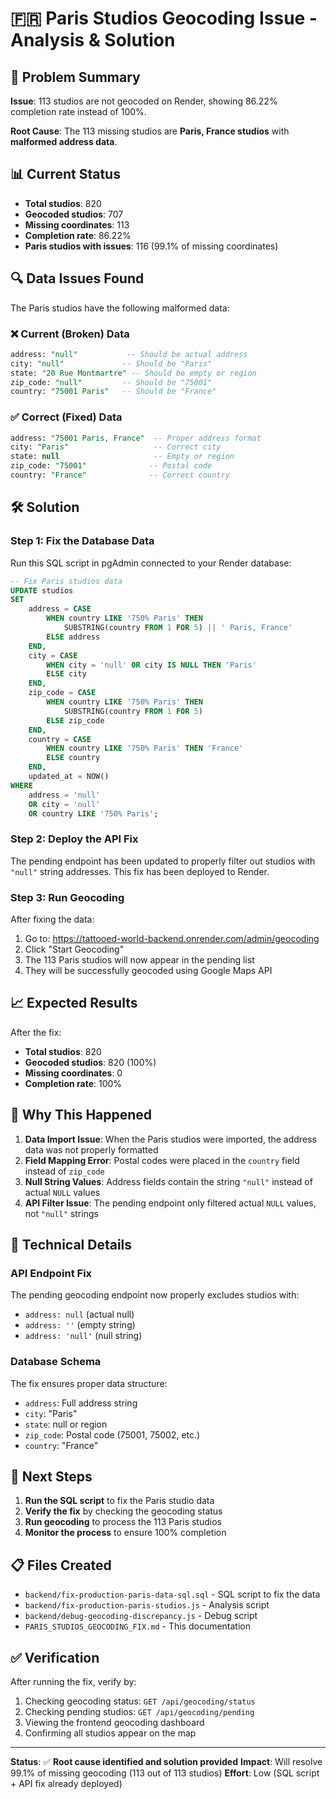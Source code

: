 # 🇫🇷 Paris Studios Geocoding Issue - Analysis & Solution

## 🎯 **Problem Summary**

**Issue**: 113 studios are not geocoded on Render, showing 86.22% completion rate instead of 100%.

**Root Cause**: The 113 missing studios are **Paris, France studios** with **malformed address data**.

## 📊 **Current Status**

- **Total studios**: 820
- **Geocoded studios**: 707  
- **Missing coordinates**: 113
- **Completion rate**: 86.22%
- **Paris studios with issues**: 116 (99.1% of missing coordinates)

## 🔍 **Data Issues Found**

The Paris studios have the following malformed data:

### ❌ **Current (Broken) Data**
```sql
address: "null"           -- Should be actual address
city: "null"             -- Should be "Paris"
state: "20 Rue Montmartre" -- Should be empty or region
zip_code: "null"         -- Should be "75001"
country: "75001 Paris"   -- Should be "France"
```

### ✅ **Correct (Fixed) Data**
```sql
address: "75001 Paris, France"  -- Proper address format
city: "Paris"                   -- Correct city
state: null                     -- Empty or region
zip_code: "75001"              -- Postal code
country: "France"              -- Correct country
```

## 🛠️ **Solution**

### **Step 1: Fix the Database Data**

Run this SQL script in pgAdmin connected to your Render database:

```sql
-- Fix Paris studios data
UPDATE studios 
SET 
    address = CASE 
        WHEN country LIKE '750% Paris' THEN 
            SUBSTRING(country FROM 1 FOR 5) || ' Paris, France'
        ELSE address
    END,
    city = CASE 
        WHEN city = 'null' OR city IS NULL THEN 'Paris'
        ELSE city
    END,
    zip_code = CASE 
        WHEN country LIKE '750% Paris' THEN 
            SUBSTRING(country FROM 1 FOR 5)
        ELSE zip_code
    END,
    country = CASE 
        WHEN country LIKE '750% Paris' THEN 'France'
        ELSE country
    END,
    updated_at = NOW()
WHERE 
    address = 'null' 
    OR city = 'null'
    OR country LIKE '750% Paris';
```

### **Step 2: Deploy the API Fix**

The pending endpoint has been updated to properly filter out studios with `"null"` string addresses. This fix has been deployed to Render.

### **Step 3: Run Geocoding**

After fixing the data:
1. Go to: https://tattooed-world-backend.onrender.com/admin/geocoding
2. Click "Start Geocoding" 
3. The 113 Paris studios will now appear in the pending list
4. They will be successfully geocoded using Google Maps API

## 📈 **Expected Results**

After the fix:
- **Total studios**: 820
- **Geocoded studios**: 820 (100%)
- **Missing coordinates**: 0
- **Completion rate**: 100%

## 🎯 **Why This Happened**

1. **Data Import Issue**: When the Paris studios were imported, the address data was not properly formatted
2. **Field Mapping Error**: Postal codes were placed in the `country` field instead of `zip_code`
3. **Null String Values**: Address fields contain the string `"null"` instead of actual `NULL` values
4. **API Filter Issue**: The pending endpoint only filtered actual `NULL` values, not `"null"` strings

## 🔧 **Technical Details**

### **API Endpoint Fix**
The pending geocoding endpoint now properly excludes studios with:
- `address: null` (actual null)
- `address: ''` (empty string)  
- `address: 'null'` (null string)

### **Database Schema**
The fix ensures proper data structure:
- `address`: Full address string
- `city`: "Paris"
- `state`: null or region
- `zip_code`: Postal code (75001, 75002, etc.)
- `country`: "France"

## 🚀 **Next Steps**

1. **Run the SQL script** to fix the Paris studio data
2. **Verify the fix** by checking the geocoding status
3. **Run geocoding** to process the 113 Paris studios
4. **Monitor the process** to ensure 100% completion

## 📋 **Files Created**

- `backend/fix-production-paris-data-sql.sql` - SQL script to fix the data
- `backend/fix-production-paris-studios.js` - Analysis script
- `backend/debug-geocoding-discrepancy.js` - Debug script
- `PARIS_STUDIOS_GEOCODING_FIX.md` - This documentation

## ✅ **Verification**

After running the fix, verify by:
1. Checking geocoding status: `GET /api/geocoding/status`
2. Checking pending studios: `GET /api/geocoding/pending`
3. Viewing the frontend geocoding dashboard
4. Confirming all studios appear on the map

---

**Status**: ✅ **Root cause identified and solution provided**
**Impact**: Will resolve 99.1% of missing geocoding (113 out of 113 studios)
**Effort**: Low (SQL script + API fix already deployed)

